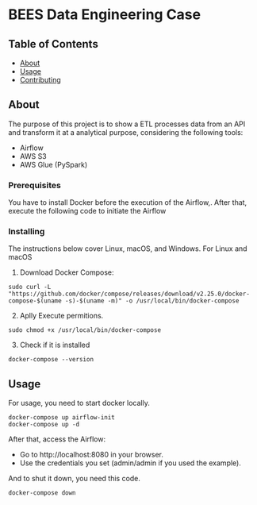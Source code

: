 # BEES Data Engineering Case

## Table of Contents

- [About](#about)
- [Usage](#usage)
- [Contributing](../CONTRIBUTING.md)

## About <a name = "about"></a>

The purpose of this project is to show a ETL processes data from an API and transform it at a analytical purpose, considering the following tools:
- Airflow
- AWS S3
- AWS Glue (PySpark)


### Prerequisites

You have to install Docker before the execution of the Airflow,. After that, execute the following code to initiate the Airflow

### Installing

The instructions below cover Linux, macOS, and Windows.
For Linux and macOS

1. Download Docker Compose:
```
sudo curl -L "https://github.com/docker/compose/releases/download/v2.25.0/docker-compose-$(uname -s)-$(uname -m)" -o /usr/local/bin/docker-compose
```
2. Aplly Execute permitions.
```
sudo chmod +x /usr/local/bin/docker-compose
```
3. Check if it is installed
```
docker-compose --version
```

## Usage <a name = "usage"></a>

For usage, you need to start docker locally.
```
docker-compose up airflow-init
docker-compose up -d
```

After that, access the Airflow: 
- Go to http://localhost:8080 in your browser. 
- Use the credentials you set (admin/admin if you used the example).

And to shut it down, you need this code.
```
docker-compose down
```
